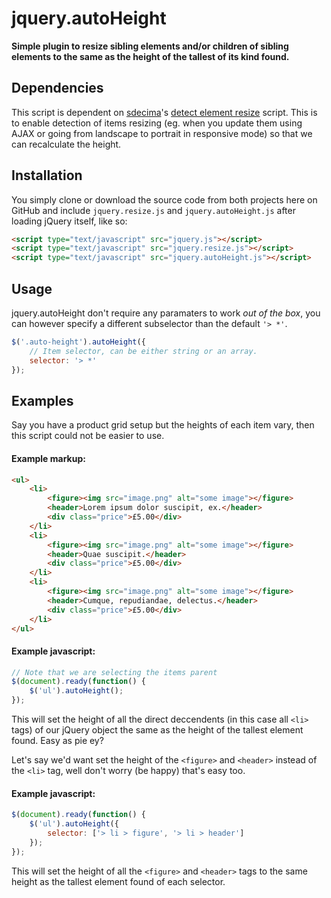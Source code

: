 jquery.autoHeight
=================

**Simple plugin to resize sibling elements and/or children of sibling elements to the same as the height of the tallest of its kind found.**

## Dependencies 

This script is dependent on [sdecima](https://github.com/sdecima/)'s [detect element resize](https://github.com/sdecima/javascript-detect-element-resize) script. This is to enable detection of items resizing (eg. when you update them using AJAX or going from landscape to portrait in responsive mode) so that we can recalculate the height.

## Installation

You simply clone or download the source code from both projects here on GitHub and include `jquery.resize.js` and `jquery.autoHeight.js` after loading jQuery itself, like so:

```html
<script type="text/javascript" src="jquery.js"></script>
<script type="text/javascript" src="jquery.resize.js"></script>
<script type="text/javascript" src="jquery.autoHeight.js"></script>
```

## Usage

jquery.autoHeight don't require any paramaters to work *out of the box*, you can however specify a different subselector than the default `'> *'`.

```javascript
$('.auto-height').autoHeight({
    // Item selector, can be either string or an array.
    selector: '> *'
});
```

## Examples

Say you have a product grid setup but the heights of each item vary, then this script could not be easier to use. 

#### Example markup:

```html
<ul>
    <li>
        <figure><img src="image.png" alt="some image"></figure>
        <header>Lorem ipsum dolor suscipit, ex.</header>
        <div class="price">£5.00</div>
    </li>
    <li>
        <figure><img src="image.png" alt="some image"></figure>
        <header>Quae suscipit.</header>
        <div class="price">£5.00</div>
    </li>
    <li>
        <figure><img src="image.png" alt="some image"></figure>
        <header>Cumque, repudiandae, delectus.</header>
        <div class="price">£5.00</div>
    </li>
</ul>
```

#### Example javascript:

```javascript
// Note that we are selecting the items parent
$(document).ready(function() {
    $('ul').autoHeight();
});
```

This will set the height of all the direct deccendents (in this case all `<li>` tags) of our jQuery object the same as the height of the tallest element found. Easy as pie ey? 

Let's say we'd want set the height of the `<figure>` and `<header>` instead of the `<li>` tag, well don't worry (be happy) that's easy too.

#### Example javascript:

```javascript
$(document).ready(function() {
    $('ul').autoHeight({
        selector: ['> li > figure', '> li > header']
    });
});
```

This will set the height of all the `<figure>` and `<header>` tags to the same height as the tallest element found of each selector.